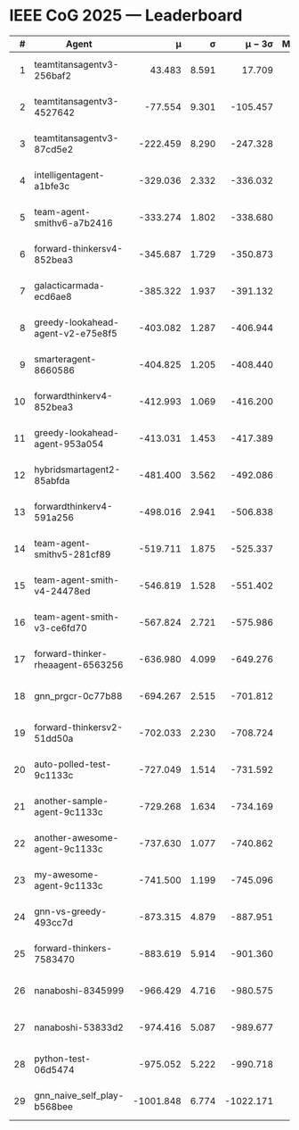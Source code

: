 # IEEE CoG 2025 — Leaderboard

| # | Agent | μ | σ | μ − 3σ | Matches | Updated |
|---:|---|---:|---:|---:|---:|---|
| 1 | teamtitansagentv3-256baf2 | 43.483 | 8.591 | 17.709 | 19896 | 2025-08-24 17:45 |
| 2 | teamtitansagentv3-4527642 | -77.554 | 9.301 | -105.457 | 19590 | 2025-08-24 17:45 |
| 3 | teamtitansagentv3-87cd5e2 | -222.459 | 8.290 | -247.328 | 20666 | 2025-08-24 17:45 |
| 4 | intelligentagent-a1bfe3c | -329.036 | 2.332 | -336.032 | 16471 | 2025-08-24 17:45 |
| 5 | team-agent-smithv6-a7b2416 | -333.274 | 1.802 | -338.680 | 19540 | 2025-08-24 17:45 |
| 6 | forward-thinkersv4-852bea3 | -345.687 | 1.729 | -350.873 | 15690 | 2025-08-24 17:45 |
| 7 | galacticarmada-ecd6ae8 | -385.322 | 1.937 | -391.132 | 18280 | 2025-08-24 17:45 |
| 8 | greedy-lookahead-agent-v2-e75e8f5 | -403.082 | 1.287 | -406.944 | 20070 | 2025-08-24 17:45 |
| 9 | smarteragent-8660586 | -404.825 | 1.205 | -408.440 | 16312 | 2025-08-24 17:45 |
| 10 | forwardthinkerv4-852bea3 | -412.993 | 1.069 | -416.200 | 16194 | 2025-08-24 17:45 |
| 11 | greedy-lookahead-agent-953a054 | -413.031 | 1.453 | -417.389 | 18130 | 2025-08-24 17:45 |
| 12 | hybridsmartagent2-85abfda | -481.400 | 3.562 | -492.086 | 16198 | 2025-08-24 17:45 |
| 13 | forwardthinkerv4-591a256 | -498.016 | 2.941 | -506.838 | 16087 | 2025-08-24 17:45 |
| 14 | team-agent-smithv5-281cf89 | -519.711 | 1.875 | -525.337 | 18880 | 2025-08-24 17:45 |
| 15 | team-agent-smith-v4-24478ed | -546.819 | 1.528 | -551.402 | 19736 | 2025-08-24 17:45 |
| 16 | team-agent-smith-v3-ce6fd70 | -567.824 | 2.721 | -575.986 | 20216 | 2025-08-24 17:45 |
| 17 | forward-thinker-rheaagent-6563256 | -636.980 | 4.099 | -649.276 | 18388 | 2025-08-24 17:45 |
| 18 | gnn_prgcr-0c77b88 | -694.267 | 2.515 | -701.812 | 17140 | 2025-08-24 17:45 |
| 19 | forward-thinkersv2-51dd50a | -702.033 | 2.230 | -708.724 | 18908 | 2025-08-24 17:45 |
| 20 | auto-polled-test-9c1133c | -727.049 | 1.514 | -731.592 | 20060 | 2025-08-24 17:45 |
| 21 | another-sample-agent-9c1133c | -729.268 | 1.634 | -734.169 | 19480 | 2025-08-24 17:45 |
| 22 | another-awesome-agent-9c1133c | -737.630 | 1.077 | -740.862 | 20960 | 2025-08-24 17:45 |
| 23 | my-awesome-agent-9c1133c | -741.500 | 1.199 | -745.096 | 19580 | 2025-08-24 17:45 |
| 24 | gnn-vs-greedy-493cc7d | -873.315 | 4.879 | -887.951 | 15200 | 2025-08-24 17:45 |
| 25 | forward-thinkers-7583470 | -883.619 | 5.914 | -901.360 | 18080 | 2025-08-24 17:45 |
| 26 | nanaboshi-8345999 | -966.429 | 4.716 | -980.575 | 15850 | 2025-08-24 17:45 |
| 27 | nanaboshi-53833d2 | -974.416 | 5.087 | -989.677 | 15180 | 2025-08-24 17:45 |
| 28 | python-test-06d5474 | -975.052 | 5.222 | -990.718 | 15650 | 2025-08-24 17:45 |
| 29 | gnn_naive_self_play-b568bee | -1001.848 | 6.774 | -1022.171 | 15560 | 2025-08-24 17:45 |

